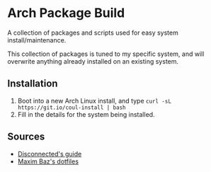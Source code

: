 # Arch Package Build

A collection of packages and scripts used for easy system install/maintenance.

This collection of packages is tuned to my specific system, and will overwrite anything already installed
on an existing system.

## Installation

1. Boot into a new Arch Linux install, and type `curl -sL https://git.io/coul-install | bash`
2. Fill in the details for the system being installed.

## Sources
* [Disconnected's guide](https://disconnected.systems/blog/archlinux-repo-in-aws-bucket/)
* [Maxim Baz's dotfiles](https://github.com/maximbaz/dotfiles.git)

